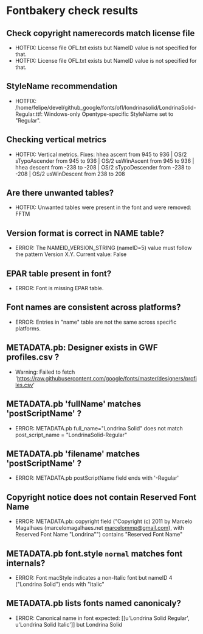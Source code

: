 # Fontbakery check results
## Check copyright namerecords match license file
* HOTFIX: License file OFL.txt exists but NameID value is not specified for that.
* HOTFIX: License file OFL.txt exists but NameID value is not specified for that.

## StyleName recommendation
* HOTFIX: /home/felipe/devel/github_google/fonts/ofl/londrinasolid/LondrinaSolid-Regular.ttf: Windows-only Opentype-specific StyleName set to "Regular".

## Checking vertical metrics
* HOTFIX: Vertical metrics. Fixes: hhea ascent from 945 to 936 | OS/2 sTypoAscender from 945 to 936 | OS/2 usWinAscent from 945 to 936 | hhea descent from -238 to -208 | OS/2 sTypoDescender from -238 to -208 | OS/2 usWinDescent from 238 to 208

## Are there unwanted tables?
* HOTFIX: Unwanted tables were present in the font and were removed: FFTM

## Version format is correct in NAME table?
* ERROR: The NAMEID_VERSION_STRING (nameID=5) value must follow the pattern Version X.Y. Current value: False

## EPAR table present in font?
* ERROR: Font is missing EPAR table.

## Font names are consistent across platforms?
* ERROR: Entries in "name" table are not the same across specific platforms.

## METADATA.pb: Designer exists in GWF profiles.csv ?
* Warning: Failed to fetch 'https://raw.githubusercontent.com/google/fonts/master/designers/profiles.csv'

## METADATA.pb 'fullName' matches 'postScriptName' ?
* ERROR: METADATA.pb full_name="Londrina Solid" does not match post_script_name = "LondrinaSolid-Regular"

## METADATA.pb 'filename' matches 'postScriptName' ?
* ERROR: METADATA.pb postScriptName field ends with '-Regular'

## Copyright notice does not contain Reserved Font Name
* ERROR: METADATA.pb: copyright field ("Copyright (c) 2011 by Marcelo Magalhaes (marcelomagalhaes.net marcelommp@gmail.com), with Reserved Font Name "Londrina"") contains "Reserved Font Name"

## METADATA.pb font.style `normal` matches font internals?
* ERROR: Font macStyle indicates a non-Italic font but nameID 4 ("Londrina Solid") ends with "Italic"

## METADATA.pb lists fonts named canonicaly?
* ERROR: Canonical name in font expected: [[u'Londrina Solid Regular', u'Londrina Solid Italic']] but Londrina Solid

